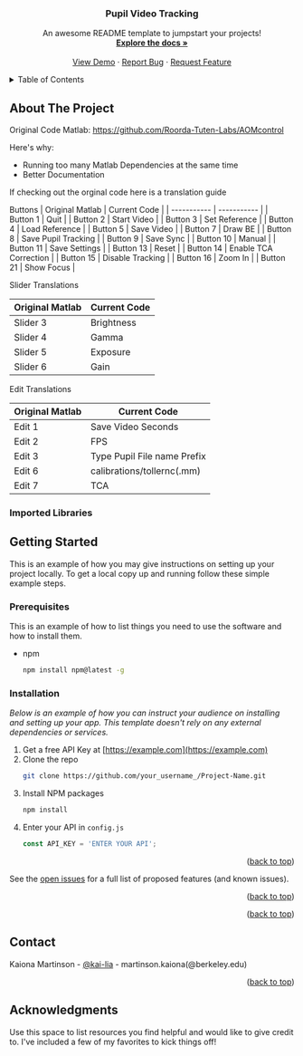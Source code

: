 <!-- Improved compatibility of back to top link: See: https://github.com/othneildrew/Best-README-Template/pull/73 -->
<a name="readme-top"></a>



  <h3 align="center">Pupil Video Tracking</h3>

  <p align="center">
    An awesome README template to jumpstart your projects!
    <br />
    <a href="https://github.com/othneildrew/Best-README-Template"><strong>Explore the docs »</strong></a>
    <br />
    <br />
    <a href="https://github.com/othneildrew/Best-README-Template">View Demo</a>
    ·
    <a href="https://github.com/othneildrew/Best-README-Template/issues">Report Bug</a>
    ·
    <a href="https://github.com/othneildrew/Best-README-Template/issues">Request Feature</a>
  </p>
</div>



<!-- TABLE OF CONTENTS -->
<details>
  <summary>Table of Contents</summary>
  <ol>
    <li>
      <a href="#about-the-project">About The Project</a>
      <ul>
        <li><a href="#built-with">Built With</a></li>
      </ul>
    </li>
    <li>
      <a href="#getting-started">Getting Started</a>
      <ul>
        <li><a href="#prerequisites">Prerequisites</a></li>
        <li><a href="#installation">Installation</a></li>
      </ul>
    </li>
    <li><a href="#usage">Usage</a></li>
    <li><a href="#roadmap">Roadmap</a></li>
    <li><a href="#contributing">Contributing</a></li>
    <li><a href="#license">License</a></li>
    <li><a href="#contact">Contact</a></li>
    <li><a href="#acknowledgments">Acknowledgments</a></li>
  </ol>
</details>



<!-- ABOUT THE PROJECT -->
## About The Project

Original Code Matlab: https://github.com/Roorda-Tuten-Labs/AOMcontrol

Here's why:
* Running too many Matlab Dependencies at the same time 
* Better Documentation

If checking out the orginal code here is a translation guide

Buttons 
| Original Matlab | Current Code |
| ----------- | ----------- |
| Button 1 | Quit |
| Button 2 | Start Video |
| Button 3 | Set Reference |
| Button 4 | Load Reference |
| Button 5 | Save Video |
| Button 7 | Draw BE |
| Button 8 | Save Pupil Tracking |
| Button 9 | Save Sync |
| Button 10 | Manual |
| Button 11 | Save Settings |
| Button 13 | Reset |
| Button 14 | Enable TCA Correction |
| Button 15 | Disable Tracking |
| Button 16 | Zoom In |
| Button 21 | Show Focus |

Slider Translations 

| Original Matlab | Current Code |
| ----------- | ----------- |
| Slider 3 | Brightness |
| Slider 4 | Gamma |
| Slider 5 | Exposure |
| Slider 6 | Gain |

Edit Translations

| Original Matlab | Current Code |
| ----------- | ----------- |
| Edit 1 | Save Video Seconds |
| Edit 2 | FPS |
| Edit 3 | Type Pupil File name Prefix |
| Edit 6 | calibrations/tollernc(.mm) |
| Edit 7 | TCA |






### Imported Libraries




<!-- GETTING STARTED -->
## Getting Started

This is an example of how you may give instructions on setting up your project locally.
To get a local copy up and running follow these simple example steps.

### Prerequisites

This is an example of how to list things you need to use the software and how to install them.
* npm
  ```sh
  npm install npm@latest -g
  ```

### Installation

_Below is an example of how you can instruct your audience on installing and setting up your app. This template doesn't rely on any external dependencies or services._

1. Get a free API Key at [https://example.com](https://example.com)
2. Clone the repo
   ```sh
   git clone https://github.com/your_username_/Project-Name.git
   ```
3. Install NPM packages
   ```sh
   npm install
   ```
4. Enter your API in `config.js`
   ```js
   const API_KEY = 'ENTER YOUR API';
   ```

<p align="right">(<a href="#readme-top">back to top</a>)</p>





See the [open issues](https://github.com/othneildrew/Best-README-Template/issues) for a full list of proposed features (and known issues).

<p align="right">(<a href="#readme-top">back to top</a>)</p>




<p align="right">(<a href="#readme-top">back to top</a>)</p>



<!-- CONTACT -->
## Contact

Kaiona Martinson - [@kai-lia](https://github.com/kai-lia) - martinson.kaiona(@berkeley.edu)


<p align="right">(<a href="#readme-top">back to top</a>)</p>



<!-- ACKNOWLEDGMENTS -->
## Acknowledgments

Use this space to list resources you find helpful and would like to give credit to. I've included a few of my favorites to kick things off!


